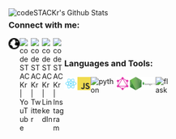<!-- ### Hi there, I'm Abhishek - aka [tapforabhi][instagram] 👋

## I'm an App Developer and a citizen of the World 🌏

- 🔭 I’m currently working on an App (Private)!
- 🌱 I’m currently learning Python , Flask and GraphQL
- 👯 I’m looking to collaborate with other content creators
- 🥅 2020 Goals: Complete my Pet Project before 2021
- ⚡ Fun fact: I love to listen to music and read about the people around the world.-->

<img align="left" alt="codeSTACKr's Github Stats" src="https://github-readme-stats.codestackr.vercel.app/api?username=Abhishek12345679&show_icons=true&hide_border=true" />

### Connect with me:

[<img align="left" alt="codeSTACKr.com" width="22px" src="https://raw.githubusercontent.com/iconic/open-iconic/master/svg/globe.svg" />][website]
[<img align="left" alt="codeSTACKr | YouTube" width="22px" src="https://cdn.jsdelivr.net/npm/simple-icons@v3/icons/youtube.svg" />][youtube]
[<img align="left" alt="codeSTACKr | Twitter" width="22px" src="https://cdn.jsdelivr.net/npm/simple-icons@v3/icons/twitter.svg" />][twitter]
[<img align="left" alt="codeSTACKr | LinkedIn" width="22px" src="https://cdn.jsdelivr.net/npm/simple-icons@v3/icons/linkedin.svg" />][linkedin]
[<img align="left" alt="codeSTACKr | Instagram" width="22px" src="https://cdn.jsdelivr.net/npm/simple-icons@v3/icons/instagram.svg" />][instagram]

<br />

### Languages and Tools:

<img align="left" alt="React" width="26px" src="https://raw.githubusercontent.com/github/explore/80688e429a7d4ef2fca1e82350fe8e3517d3494d/topics/react/react.png" /><img align="left" alt="javascript" width="26px" src="https://raw.githubusercontent.com/github/explore/80688e429a7d4ef2fca1e82350fe8e3517d3494d/topics/javascript/javascript.png" />
<img align="left" alt="python" width="50px" src="https://banner2.cleanpng.com/20180712/yka/kisspng-professional-python-programmer-computer-programmin-python-logo-download-5b47725c1cc0d6.3474912915314089881178.jpg" /><img align="left" alt="graphql" width="26px" src="https://raw.githubusercontent.com/github/explore/80688e429a7d4ef2fca1e82350fe8e3517d3494d/topics/graphql/graphql.png" />
<img align="left" alt="node.js" width="26px" src="https://raw.githubusercontent.com/github/explore/80688e429a7d4ef2fca1e82350fe8e3517d3494d/topics/nodejs/nodejs.png" /><img align="left" alt="mongodb" width="26px" src="https://raw.githubusercontent.com/github/explore/80688e429a7d4ef2fca1e82350fe8e3517d3494d/topics/mongodb/mongodb.png" /><img align="left" alt="flask" width="26px" src="https://www.kindpng.com/picc/m/188-1882559_python-flask-hd-png-download.png" />

<br/>
<br/>

[website]: https://doggohoomanagecalculator.netlify.app/
[twitter]: https://twitter.com/Bhisheksah
[youtube]: https://www.youtube.com/channel/UC8r9aat3_bMs-OPsUDV9BTg
[instagram]: https://instagram.com/tapforabhi
[linkedin]: https://www.linkedin.com/in/abhishek-s-172439181/
